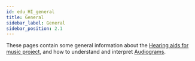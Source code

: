 ```yaml
---
id: edu_HI_general
title: General
sidebar_label: General
sidebar_position: 2.1
---
```


These pages contain some general information about the [Hearing aids for music project](edu_HI_HAFM.md), and how to understand and interpret [Audiograms](edu_audiograms.md).